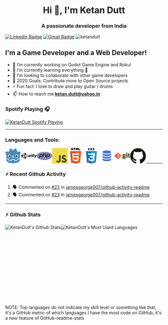 <h1 align="center">Hi 👋, I'm Ketan Dutt</h1>
<h3 align="center">A passionate developer from India</h3>

[![Linkedin Badge](https://img.shields.io/badge/-KetanDutt-blue?style=flat-square&logo=Linkedin&logoColor=white&link=https://www.linkedin.com/in/ketan-dutt-006104b7/)](https://www.linkedin.com/in/ketan-dutt-006104b7/)  [![Gmail Badge](https://img.shields.io/badge/-ketan6196@gmail.com-c14438?style=flat-square&logo=Gmail&logoColor=white&link=mailto:ketan6196@gmail.com)](mailto:ketan6196@gmail.com)  <img src="https://komarev.com/ghpvc/?username=ketandutt&style=flat-square&label=PROFILE+VIEWS" alt="ketandutt" />

## I'm a Game Developer and a Web Developer!

- 🔭 I’m currently working on Godot Game Engine and Roku!
- 🌱 I’m currently learning everything 🤣
- 👯 I’m looking to collaborate with other game developers
- 🥅 2020 Goals: Contribute more to Open Source projects
- ⚡ Fun fact: I love to draw and play guitar / drums
- 📫 How to reach me **ketan.dutt@yahoo.in**

### Spotify Playing 🎧
[<img src="https://spotify-now-playing.ketandutt.vercel.app/api/spotify-playing" alt="KetanDutt Spotify Playing" width="350" />](https://open.spotify.com/user/fb846d6668844064bfb8eef5848c54fa)

---

### Languages and Tools:

<img align="left" alt="Godot" width="50px" src="https://raw.githubusercontent.com/github/explore/80688e429a7d4ef2fca1e82350fe8e3517d3494d/topics/godot/godot.png" />
<img align="left" alt="Unity" width="50px" src="https://raw.githubusercontent.com/github/explore/80688e429a7d4ef2fca1e82350fe8e3517d3494d/topics/unity/unity.png" />
<img align="left" alt="PHP" width="50px" src="https://raw.githubusercontent.com/github/explore/80688e429a7d4ef2fca1e82350fe8e3517d3494d/topics/php/php.png" />
<img align="left" alt="JS" width="50px" src="https://raw.githubusercontent.com/github/explore/80688e429a7d4ef2fca1e82350fe8e3517d3494d/topics/javascript/javascript.png" />
<img align="left" alt="HTML5" width="50px" src="https://raw.githubusercontent.com/github/explore/80688e429a7d4ef2fca1e82350fe8e3517d3494d/topics/html/html.png" />
<img align="left" alt="CSS3" width="50px" src="https://raw.githubusercontent.com/github/explore/80688e429a7d4ef2fca1e82350fe8e3517d3494d/topics/css/css.png" />
<img align="left" alt="SQL" width="50px" src="https://raw.githubusercontent.com/github/explore/80688e429a7d4ef2fca1e82350fe8e3517d3494d/topics/sql/sql.png" />
<img align="left" alt="Git" width="50px" src="https://raw.githubusercontent.com/github/explore/80688e429a7d4ef2fca1e82350fe8e3517d3494d/topics/git/git.png" />
<img align="left" alt="GitHub" width="50px" src="https://raw.githubusercontent.com/github/explore/78df643247d429f6cc873026c0622819ad797942/topics/github/github.png" />

<br />
<br />

---

### :zap: Recent Github Activity
  
<!--START_SECTION:activity-->
1. 🗣 Commented on [#23](https://github.com//jamesgeorge007/github-activity-readme/issues/23) in [jamesgeorge007/github-activity-readme](https://github.com//jamesgeorge007/github-activity-readme)
2. 🗣 Commented on [#23](https://github.com//jamesgeorge007/github-activity-readme/issues/23) in [jamesgeorge007/github-activity-readme](https://github.com//jamesgeorge007/github-activity-readme)
<!--END_SECTION:activity-->

---

### :zap: Github Stats
  <img align="left" alt="KetanDutt's Github Stats" src="https://github-readme-stats.ketandutt.vercel.app/api?username=ketandutt&show_icons=true&hide_border=true" />
  <img align="left" alt="KetanDutt's Most Used Languages" src="https://github-readme-stats.ketandutt.vercel.app/api/top-langs/?username=ketandutt" />

<br />
<br />
<br />
<br />
<br />
<br />
<br />
<br />
<br />
<br />
<br />
<br />
<br />
<br />
<br />
NOTE: Top languages do not indicate my skill level or something like that, it's a GitHub metric of which languages I have the most code on GitHub, it's a new feature of GitHub-readme-stats

[linkedin]: https://www.linkedin.com/in/ketan-dutt-006104b7/
[website]: https://www.linkedin.com/in/ketan-dutt-006104b7/
[godot]: https://www.linkedin.com/in/ketan-dutt-006104b7/
